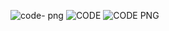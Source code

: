 ![code- png](https://github.com/user-attachments/assets/44b9b32d-318b-4acb-8f3a-52833a982f30)
![CODE](https://github.com/user-attachments/assets/2e776d61-fc77-4818-8dc9-c3c41b63e01d)
![CODE PNG](https://github.com/user-attachments/assets/3fc8ffe0-c0c6-4d5d-a755-bd488a0e23d9)
